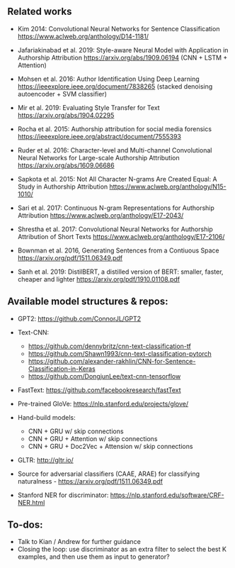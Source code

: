 


## Related works

- Kim 2014: Convolutional Neural Networks for Sentence Classification https://www.aclweb.org/anthology/D14-1181/

- Jafariakinabad et al. 2019: Style-aware Neural Model with Application in Authorship Attribution https://arxiv.org/abs/1909.06194 (CNN + LSTM + Attention)

- Mohsen et al. 2016: Author Identification Using Deep Learning https://ieeexplore.ieee.org/document/7838265 (stacked denoising autoencoder + SVM classifier)

- Mir et al. 2019: Evaluating Style Transfer for Text https://arxiv.org/abs/1904.02295

- Rocha et al. 2015: Authorship attribution for social media forensics https://ieeexplore.ieee.org/abstract/document/7555393

- Ruder et al. 2016: Character-level and Multi-channel Convolutional Neural Networks for Large-scale Authorship Attribution https://arxiv.org/abs/1609.06686

- Sapkota et al. 2015: Not All Character N-grams Are Created Equal: A Study in Authorship Attribution https://www.aclweb.org/anthology/N15-1010/

- Sari et al. 2017: Continuous N-gram Representations for Authorship Attribution  https://www.aclweb.org/anthology/E17-2043/

- Shrestha et al. 2017: Convolutional Neural Networks for Authorship Attribution of Short Texts https://www.aclweb.org/anthology/E17-2106/

- Bownman et al. 2016, Generating Sentences from a Contiuous Space https://arxiv.org/pdf/1511.06349.pdf

- Sanh et al. 2019: DistilBERT, a distilled version of BERT: smaller, faster, cheaper and lighter https://arxiv.org/pdf/1910.01108.pdf


## Available model structures & repos:

- GPT2: https://github.com/ConnorJL/GPT2

- Text-CNN: 
  - https://github.com/dennybritz/cnn-text-classification-tf
  - https://github.com/Shawn1993/cnn-text-classification-pytorch
  - https://github.com/alexander-rakhlin/CNN-for-Sentence-Classification-in-Keras
  - https://github.com/DongjunLee/text-cnn-tensorflow

- FastText: https://github.com/facebookresearch/fastText

- Pre-trained GloVe: https://nlp.stanford.edu/projects/glove/

- Hand-build models: 
  - CNN + GRU w/ skip connections
  - CNN + GRU + Attention w/ skip connections
  - CNN + GRU + Doc2Vec + Attension w/ skip connections
  
- GLTR: http://gltr.io/

- Source for adversarial classifiers (CAAE, ARAE) for classifying naturalness - https://arxiv.org/pdf/1511.06349.pdf

- Stanford NER for discriminator: https://nlp.stanford.edu/software/CRF-NER.html

## To-dos:

- Talk to Kian / Andrew for further guidance
- Closing the loop: use discriminator as an extra filter to select the best K examples, and then use them as input to generator?
